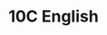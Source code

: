 ---
title: 10C English
layout: grade
image: /img/detective-pikachu-dance.gif
heading: Class Goals
description: >-
  The overarching goal of this course is to improve your ability to communicate in English, both oral and written aspects. To that end we will have different course activities to help strengthen communication abilities and reinforce what you have already learned.
intro:
  blurbs:
    - image: img/syllabus.svg
      text: >
        Syllabus
      link: sks/fall2022/10C-english/syllabus
    - image: img/pencil.svg
      text: >
        Assignments
      link: sks/fall2022/10C-english/assignments
    - image: img/calendar.svg
      text: >
        Schedule
      link: sks/fall2022/10C-english/schedule
    - image: img/books.svg
      text: >
        Resources
      link: sks/fall2022/10C-english/powerpoints
---